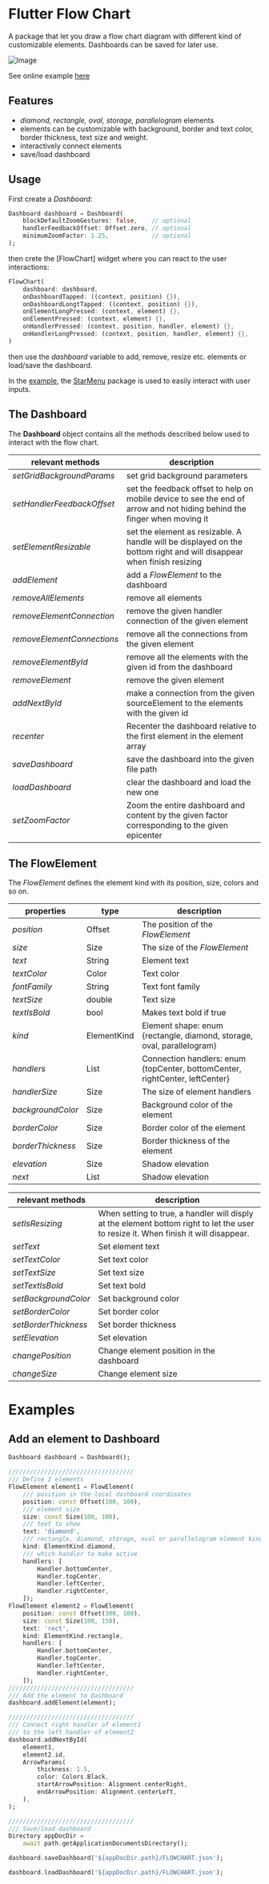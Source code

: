 # Flutter Flow Chart

A package that let you draw a flow chart diagram with different kind of customizable elements. Dashboards can be saved for later use.

![Image](https://github.com/alnitak/flutter_flow_chart/raw/main/images/flowchart.gif)

See online example [here](https://www.marcobavagnoli.com/flutter_flow_chart)

## Features

- _diamond, rectangle, oval, storage, parallelogram_ elements
- elements can be customizable with background, border and text color, border thickness, text size and weight.
- interactively connect elements
- save/load dashboard

## Usage

First create a _Dashboard_:

```dart
Dashboard dashboard = Dashboard(
    blockDefaultZoomGestures: false,    // optional
    handlerFeedbackOffset: Offset.zero, // optional
    minimumZoomFactor: 1.25,            // optional
);
```

then crete the [FlowChart] widget where you can react to the user interactions:

```dart
FlowChart(
    dashboard: dashboard,
    onDashboardTapped: ((context, position) {}),
    onDashboardLongtTapped: ((context, position) {}),
    onElementLongPressed: (context, element) {},
    onElementPressed: (context, element) {},
    onHandlerPressed: (context, position, handler, element) {},
    onHandlerLongPressed: (context, position, handler, element) {},
)
```

then use the _dashboard_ variable to add, remove, resize etc. elements or load/save the dashboard.

In the [example](https://github.com/alnitak/flutter_flow_chart/blob/master/example/lib/main.dart), the [StarMenu](https://pub.dev/packages/star_menu) package is used to easily interact with user inputs.

## The Dashboard

The **Dashboard** object contains all the methods described below used to interact with the flow chart.

| **relevant methods**       | **description**                                                                                                          |
| -------------------------- | ------------------------------------------------------------------------------------------------------------------------ |
| _setGridBackgroundParams_  | set grid background parameters                                                                                           |
| _setHandlerFeedbackOffset_ | set the feedback offset to help on mobile device to see the end of arrow and not hiding behind the finger when moving it |
| _setElementResizable_      | set the element as resizable. A handle will be displayed on the bottom right and will disappear when finish resizing     |
| _addElement_               | add a _FlowElement_ to the dashboard                                                                                     |
| _removeAllElements_        | remove all elements                                                                                                      |
| _removeElementConnection_  | remove the given handler connection of the given element                                                                 |
| _removeElementConnections_ | remove all the connections from the given element                                                                        |
| _removeElementById_        | remove all the elements with the given id from the dashboard                                                             |
| _removeElement_            | remove the given element                                                                                                 |
| _addNextById_              | make a connection from the given sourceElement to the elements with the given id                                         |
| _recenter_                 | Recenter the dashboard relative to the first element in the element array                                                |
| _saveDashboard_            | save the dashboard into the given file path                                                                              |
| _loadDashboard_            | clear the dashboard and load the new one                                                                                 |
| _setZoomFactor_            | Zoom the entire dashboard and content by the given factor corresponding to the given epicenter                           |

## The FlowElement

The _FlowElement_ defines the element kind with its position, size, colors and so on.

| **properties**    | **type**               | **description**                                                              |
| ----------------- | ---------------------- | ---------------------------------------------------------------------------- |
| _position_        | Offset                 | The position of the _FlowElement_                                            |
| _size_            | Size                   | The size of the _FlowElement_                                                |
| _text_            | String                 | Element text                                                                 |
| _textColor_       | Color                  | Text color                                                                   |
| _fontFamily_      | String                 | Text font family                                                             |
| _textSize_        | double                 | Text size                                                                    |
| _textIsBold_      | bool                   | Makes text bold if true                                                      |
| _kind_            | ElementKind            | Element shape: enum {rectangle, diamond, storage, oval, parallelogram}       |
| _handlers_        | List<Handler>          | Connection handlers: enum {topCenter, bottomCenter, rightCenter, leftCenter} |
| _handlerSize_     | Size                   | The size of element handlers                                                 |
| _backgroundColor_ | Size                   | Background color of the element                                              |
| _borderColor_     | Size                   | Border color of the element                                                  |
| _borderThickness_ | Size                   | Border thickness of the element                                              |
| _elevation_       | Size                   | Shadow elevation                                                             |
| _next_            | List<ConnectionParams> | Shadow elevation                                                             |

| **relevant methods** | **description**                                                                                                                      |
| -------------------- | ------------------------------------------------------------------------------------------------------------------------------------ |
| _setIsResizing_      | When setting to true, a handler will disply at the element bottom right to let the user to resize it. When finish it will disappear. |
| _setText_            | Set element text                                                                                                                     |
| _setTextColor_       | Set text color                                                                                                                       |
| _setTextSize_        | Set text size                                                                                                                        |
| _setTextIsBold_      | Set text bold                                                                                                                        |
| _setBackgroundColor_ | Set background color                                                                                                                 |
| _setBorderColor_     | Set border color                                                                                                                     |
| _setBorderThickness_ | Set border thickness                                                                                                                 |
| _setElevation_       | Set elevation                                                                                                                        |
| _changePosition_     | Change element position in the dashboard                                                                                             |
| _changeSize_         | Change element size                                                                                                                  |

# Examples

## Add an element to Dashboard

```dart
Dashboard dashboard = Dashboard();

///////////////////////////////////
/// Define 2 elements
FlowElement element1 = FlowElement(
    /// position in the local dashboard coordinates
    position: const Offset(100, 100),
    /// element size
    size: const Size(100, 100),
    /// text to show
    text: 'diamond',
    /// rectangle, diamond, storage, oval or parallelogram element kind
    kind: ElementKind.diamond,
    /// which handler to make active
    handlers: [
        Handler.bottomCenter,
        Handler.topCenter,
        Handler.leftCenter,
        Handler.rightCenter,
    ]);
FlowElement element2 = FlowElement(
    position: const Offset(300, 100),
    size: const Size(100, 150),
    text: 'rect',
    kind: ElementKind.rectangle,
    handlers: [
        Handler.bottomCenter,
        Handler.topCenter,
        Handler.leftCenter,
        Handler.rightCenter,
    ]);
///////////////////////////////////
/// Add the element to Dashboard
dashboard.addElement(element);

///////////////////////////////////
/// Connect right handler of element1
/// to the left handler of element2
dashboard.addNextById(
    element1,
    element2.id,
    ArrowParams(
        thickness: 1.5,
        color: Colors.Black,
        startArrowPosition: Alignment.centerRight,
        endArrowPosition: Alignment.centerLeft,
    ),
);

///////////////////////////////////
/// Save/load dashboard
Directory appDocDir =
    await path.getApplicationDocumentsDirectory();

dashboard.saveDashboard('${appDocDir.path}/FLOWCHART.json');

dashboard.loadDashboard('${appDocDir.path}/FLOWCHART.json');
```
